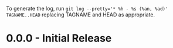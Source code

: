 To generate the log, run `git log --pretty='* %h - %s (%an, %ad)'  TAGNAME..HEAD` replacing TAGNAME and HEAD as appropriate.

# 0.0.0 - Initial Release
